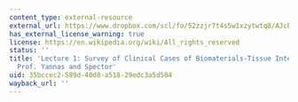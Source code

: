 ```yaml
---
content_type: external-resource
external_url: https://www.dropbox.com/scl/fo/52zzjr7t4s5w1xzytwtq8/AJcEtK_TPtYGIkPyFJA2vC0/Lecture%20Recordings?dl=0&preview=2022-9-8+Survey+of+Clinical+Cases+of+Biomaterials+%28Yannas+and+Spector%29+2020.mp4&rlkey=qojtvzyd9q8cpudjtvj939i69&subfolder_nav_tracking=1
has_external_license_warning: true
license: https://en.wikipedia.org/wiki/All_rights_reserved
status: ''
title: 'Lecture 1: Survey of Clinical Cases of Biomaterials-Tissue Interactions by
  Prof. Yannas and Spector'
uid: 35bccec2-589d-40d8-a518-29edc3a5d504
wayback_url: ''
---
```

